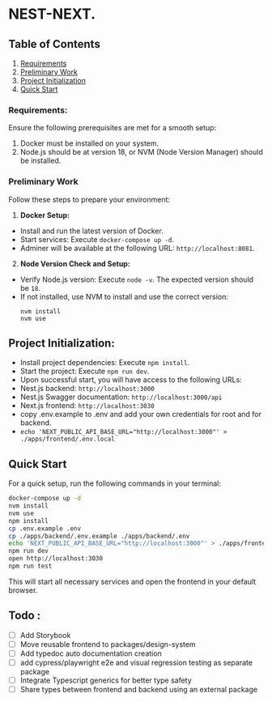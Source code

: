 # NEST-NEXT.

## Table of Contents

1. [Requirements](#requirements)
2. [Preliminary Work](#preliminary-work)
3. [Project Initialization](#Project-Initialization)
4. [Quick Start](#quick-start)

### Requirements:
Ensure the following prerequisites are met for a smooth setup:
1. Docker must be installed on your system.
2. Node.js should be at version 18, or NVM (Node Version Manager) should be installed.

### Preliminary Work
Follow these steps to prepare your environment:

1. **Docker Setup:**
 - Install and run the latest version of Docker.
 - Start services: Execute `docker-compose up -d`.
 - Adminer will be available at the following URL: `http://localhost:8081`.

2. **Node Version Check and Setup:**
 - Verify Node.js version: Execute `node -v`. The expected version should be `18`.
 - If not installed, use NVM to install and use the correct version:
   ```
   nvm install
   nvm use
   ```

## Project Initialization:
 - Install project dependencies: Execute `npm install`.
 - Start the project: Execute `npm run dev`.
 - Upon successful start, you will have access to the following URLs:
  - Nest.js backend: `http://localhost:3000`
  - Nest.js Swagger documentation: `http://localhost:3000/api`
  - Next.js frontend: `http://localhost:3030`
  - copy .env.example to .env and add your own credentials for root and for backend. 
  - `echo 'NEXT_PUBLIC_API_BASE_URL="http://localhost:3000"' > ./apps/frontend/.env.local`


## Quick Start
For a quick setup, run the following commands in your terminal:

```bash
docker-compose up -d
nvm install
nvm use
npm install
cp .env.example .env
cp ./apps/backend/.env.example ./apps/backend/.env
echo 'NEXT_PUBLIC_API_BASE_URL="http://localhost:3000"' > ./apps/frontend/.env.local
npm run dev
open http://localhost:3030
npm run test
```

This will start all necessary services and open the frontend in your default browser.


## Todo : 
- [ ] Add Storybook
- [ ] Move reusable frontend to packages/design-system
- [ ] Add typedoc auto documentation creation
- [ ] add cypress/playwright e2e and visual regression testing as separate package
- [ ] Integrate Typescript generics for better type safety
- [ ] Share types between frontend and backend using an external package